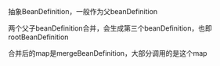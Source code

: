 





抽象BeanDefinition，一般作为父beanDefinition

两个父子beanDefinition合并，会生成第三个beanDefinition，也即rootBeanDefinition

合并后的map是mergeBeanDefinition，大部分调用的是这个map